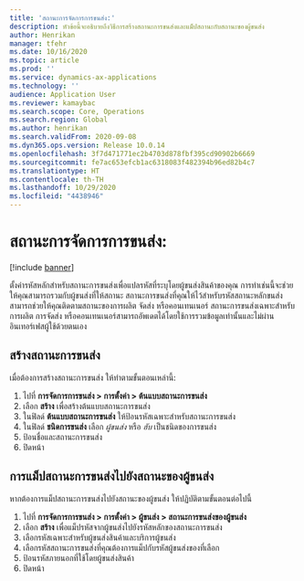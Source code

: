 ```yaml
---
title: 'สถานะการจัดการการขนส่ง:'
description: หัวข้อนี้จะอธิบายถึงวิธีการสร้างสถานะการขนส่งและแม็ปสถานะกับสถานะของผู้ขนส่ง
author: Henrikan
manager: tfehr
ms.date: 10/16/2020
ms.topic: article
ms.prod: ''
ms.service: dynamics-ax-applications
ms.technology: ''
audience: Application User
ms.reviewer: kamaybac
ms.search.scope: Core, Operations
ms.search.region: Global
ms.author: henrikan
ms.search.validFrom: 2020-09-08
ms.dyn365.ops.version: Release 10.0.14
ms.openlocfilehash: 3f7d471771ec2b4703d878fbf395cd90902b6669
ms.sourcegitcommit: fe7ac653efcb1ac6318083f482394b96ed82b4c7
ms.translationtype: HT
ms.contentlocale: th-TH
ms.lasthandoff: 10/29/2020
ms.locfileid: "4438946"
---
```

# <a name="transportation-management-statuses"></a>สถานะการจัดการการขนส่ง:

[!include [banner](../includes/banner.md)]

ตั้งค่ารหัสหลักสำหรับสถานะการขนส่งเพื่อแปลรหัสที่ระบุโดยผู้ขนส่งสินค้าของคุณ การทำเช่นนี้จะช่วยให้คุณสามารถรวมกับผู้ขนส่งที่ให้สถานะ สถานะการขนส่งที่คุณให้ไว้สำหรับรหัสสถานะหลักขนส่งสามารถช่วยให้คุณติดตามสถานะของการผลิต จัดส่ง หรือคอนเทนเนอร์ สถานะการขนส่งเฉพาะสำหรับการผลิต การจัดส่ง หรือคอนเทนเนอร์สามารถอัพเดตได้โดยใช้การรวมข้อมูลเท่านั้นและไม่ผ่านอินเทอร์เฟสผู้ใช้ด้วยตนเอง

## <a name="create-a-transportation-status"></a>สร้างสถานะการขนส่ง

เมื่อต้องการสร้างสถานะการขนส่ง ให้ทำตามขั้นตอนเหล่านี้:

1. ไปที่ **การจัดการการขนส่ง \> การตั้งค่า \> ต้นแบบสถานะการขนส่ง**
1. เลือก **สร้าง** เพื่อสร้างต้นแบบสถานะการขนส่ง
1. ในฟิลด์ **ต้นแบบสถานะการขนส่ง** ให้ป้อนรหัสเฉพาะสำหรับสถานะการขนส่ง
1. ในฟิลด์ **ชนิดการขนส่ง** เลือก *ผู้ขนส่ง* หรือ *ฮับ* เป็นชนิดของการขนส่ง
1. ป้อนชื่อและสถานะการขนส่ง
1. ปิดหน้า

## <a name="map-a-transportation-status-to-a-carrier-status"></a>การแม็ปสถานะการขนส่งไปยังสถานะของผู้ขนส่ง

หากต้องการแม็ปสถานะการขนส่งไปยังสถานะของผู้ขนส่ง ให้ปฏิบัติตามขั้นตอนต่อไปนี้

1. ไปที่ **การจัดการการขนส่ง \> การตั้งค่า \> ผู้ขนส่ง \> สถานะการขนส่งของผู้ขนส่ง**
1. เลือก **สร้าง** เพื่อแม็ปรหัสจากผู้ขนส่งไปยังรหัสหลักของสถานะการขนส่ง
1. เลือกรหัสเฉพาะสำหรับผู้ขนส่งสินค้าและบริการผู้ขนส่ง
1. เลือกรหัสสถานะการขนส่งที่คุณต้องการแม็ปกับรหัสผู้ขนส่งของที่เลือก
1. ป้อนรหัสภายนอกที่ใช้โดยผู้ขนส่งสินค้า
1. ปิดหน้า
